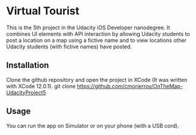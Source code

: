 # Virtual Tourist

This is the 5th project in the Udacity iOS Developer nanodegree. It combines UI elements with API interaction by allowing Udacity students to post a location on a map using a fictive name and to view locations other Udacity students (with fictive names) have posted.

## Installation
Clone the github repository and open the project in XCode (It was written with XCode 12.0.1).
git clone https://github.com/cmorierroy/OnTheMap-UdacityProject5

## Usage
You can run the app on Simulator or on your phone (with a USB cord).
